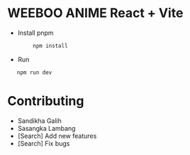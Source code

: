 # WEEBOO ANIME React + Vite
- Install pnpm
```bash
        npm install
```
- Run   
 ```bash
    npm run dev
```

# Contributing
- Sandikha Galih
- Sasangka Lambang 
- [Search] Add new features
- [Search] Fix bugs


